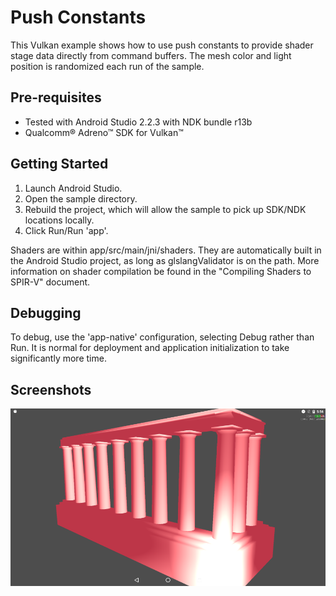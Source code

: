 Push Constants
===============
This Vulkan example shows how to use push constants to provide shader stage data directly from command buffers. The mesh color and light position is randomized each run of the sample.

Pre-requisites
--------------
- Tested with Android Studio 2.2.3 with NDK bundle r13b
- Qualcomm® Adreno™ SDK for Vulkan™

Getting Started
---------------
1. Launch Android Studio.
2. Open the sample directory.
3. Rebuild the project, which will allow the sample to pick up SDK/NDK locations locally.
4. Click Run/Run 'app'.

Shaders are within app/src/main/jni/shaders. They are automatically built in the Android Studio project, as long as glslangValidator is on the path. More information on shader compilation be found in the "Compiling Shaders to SPIR-V" document.

Debugging
---------
To debug, use the 'app-native' configuration, selecting Debug rather than Run. It is normal for deployment and
application initialization to take significantly more time.

Screenshots
-----------
![screenshot](screenshot.png)
